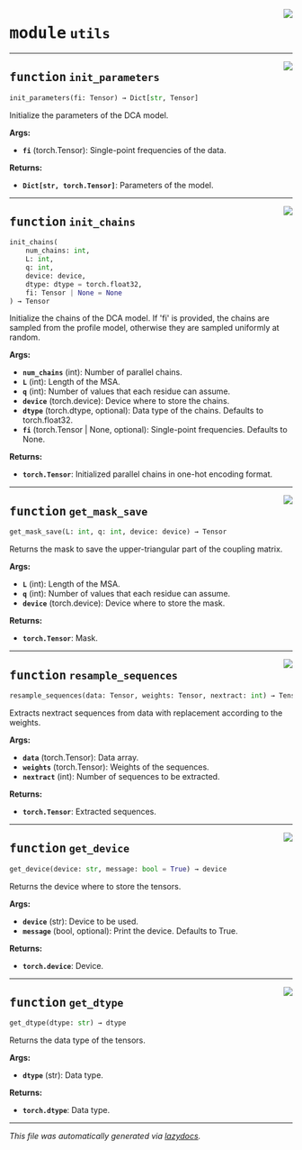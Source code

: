 <!-- markdownlint-disable -->

<a href="https://github.com/spqb/adabmDCApy/tree/main/adabmDCA/adabmDCA/utils.py#L0"><img align="right" style="float:right;" src="https://img.shields.io/badge/-source-cccccc?style=flat-square"></a>

# <kbd>module</kbd> `utils`





---

<a href="https://github.com/spqb/adabmDCApy/tree/main/adabmDCA/adabmDCA/utils.py#L7"><img align="right" style="float:right;" src="https://img.shields.io/badge/-source-cccccc?style=flat-square"></a>

## <kbd>function</kbd> `init_parameters`

```python
init_parameters(fi: Tensor) → Dict[str, Tensor]
```

Initialize the parameters of the DCA model. 



**Args:**
 
 - <b>`fi`</b> (torch.Tensor):  Single-point frequencies of the data. 



**Returns:**
 
 - <b>`Dict[str, torch.Tensor]`</b>:  Parameters of the model. 


---

<a href="https://github.com/spqb/adabmDCApy/tree/main/adabmDCA/adabmDCA/utils.py#L24"><img align="right" style="float:right;" src="https://img.shields.io/badge/-source-cccccc?style=flat-square"></a>

## <kbd>function</kbd> `init_chains`

```python
init_chains(
    num_chains: int,
    L: int,
    q: int,
    device: device,
    dtype: dtype = torch.float32,
    fi: Tensor | None = None
) → Tensor
```

Initialize the chains of the DCA model. If 'fi' is provided, the chains are sampled from the profile model, otherwise they are sampled uniformly at random. 



**Args:**
 
 - <b>`num_chains`</b> (int):  Number of parallel chains. 
 - <b>`L`</b> (int):  Length of the MSA. 
 - <b>`q`</b> (int):  Number of values that each residue can assume. 
 - <b>`device`</b> (torch.device):  Device where to store the chains. 
 - <b>`dtype`</b> (torch.dtype, optional):  Data type of the chains. Defaults to torch.float32. 
 - <b>`fi`</b> (torch.Tensor | None, optional):  Single-point frequencies. Defaults to None. 



**Returns:**
 
 - <b>`torch.Tensor`</b>:  Initialized parallel chains in one-hot encoding format. 


---

<a href="https://github.com/spqb/adabmDCApy/tree/main/adabmDCA/adabmDCA/utils.py#L54"><img align="right" style="float:right;" src="https://img.shields.io/badge/-source-cccccc?style=flat-square"></a>

## <kbd>function</kbd> `get_mask_save`

```python
get_mask_save(L: int, q: int, device: device) → Tensor
```

Returns the mask to save the upper-triangular part of the coupling matrix. 



**Args:**
 
 - <b>`L`</b> (int):  Length of the MSA. 
 - <b>`q`</b> (int):  Number of values that each residue can assume. 
 - <b>`device`</b> (torch.device):  Device where to store the mask. 



**Returns:**
 
 - <b>`torch.Tensor`</b>:  Mask. 


---

<a href="https://github.com/spqb/adabmDCApy/tree/main/adabmDCA/adabmDCA/utils.py#L100"><img align="right" style="float:right;" src="https://img.shields.io/badge/-source-cccccc?style=flat-square"></a>

## <kbd>function</kbd> `resample_sequences`

```python
resample_sequences(data: Tensor, weights: Tensor, nextract: int) → Tensor
```

Extracts nextract sequences from data with replacement according to the weights. 



**Args:**
 
 - <b>`data`</b> (torch.Tensor):  Data array. 
 - <b>`weights`</b> (torch.Tensor):  Weights of the sequences. 
 - <b>`nextract`</b> (int):  Number of sequences to be extracted. 



**Returns:**
 
 - <b>`torch.Tensor`</b>:  Extracted sequences. 


---

<a href="https://github.com/spqb/adabmDCApy/tree/main/adabmDCA/adabmDCA/utils.py#L121"><img align="right" style="float:right;" src="https://img.shields.io/badge/-source-cccccc?style=flat-square"></a>

## <kbd>function</kbd> `get_device`

```python
get_device(device: str, message: bool = True) → device
```

Returns the device where to store the tensors. 



**Args:**
 
 - <b>`device`</b> (str):  Device to be used. 
 - <b>`message`</b> (bool, optional):  Print the device. Defaults to True. 



**Returns:**
 
 - <b>`torch.device`</b>:  Device. 


---

<a href="https://github.com/spqb/adabmDCApy/tree/main/adabmDCA/adabmDCA/utils.py#L145"><img align="right" style="float:right;" src="https://img.shields.io/badge/-source-cccccc?style=flat-square"></a>

## <kbd>function</kbd> `get_dtype`

```python
get_dtype(dtype: str) → dtype
```

Returns the data type of the tensors. 



**Args:**
 
 - <b>`dtype`</b> (str):  Data type. 



**Returns:**
 
 - <b>`torch.dtype`</b>:  Data type. 




---

_This file was automatically generated via [lazydocs](https://github.com/ml-tooling/lazydocs)._
